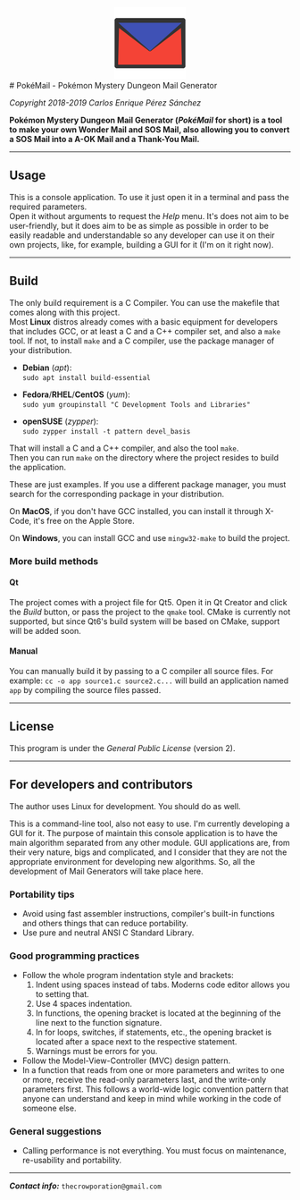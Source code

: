 <div style="text-align:center"><img src ="res/images/png/pokeMail_128.png" /></div>
# PokéMail - Pokémon Mystery Dungeon Mail Generator

*Copyright 2018-2019 Carlos Enrique Pérez Sánchez*

**Pokémon Mystery Dungeon Mail Generator (*PokéMail* for short) is a tool to make your own Wonder Mail and SOS Mail, also allowing you to convert a SOS Mail into a A-OK Mail and a Thank-You Mail.**

-----------------------------------------------------------------------------------------------------------------------------------

## Usage
This is a console application. To use it just open it in a terminal and pass the required parameters.  
Open it without arguments to request the *Help* menu. It's does not aim to be user-friendly, but it does aim to be as simple as possible in order to be easily readable and understandable so any developer can use it on their own projects, like, for example, building a GUI for it (I'm on it right now).

-----------------------------------------------------------------------------------------------------------------------------------

## Build
The only build requirement is a C Compiler. You can use the makefile that comes along with this project.  
Most **Linux** distros already comes with a basic equipment for developers that includes GCC, or at least a C and a C++ compiler set, and also a `make` tool. If not, to install `make` and a C compiler, use the package manager of your distribution.  

* **Debian** (*apt*):  
`sudo apt install build-essential`  

* **Fedora**/**RHEL**/**CentOS** (*yum*):  
`sudo yum groupinstall "C Development Tools and Libraries"`  

* **openSUSE** (*zypper*):  
`sudo zypper install -t pattern devel_basis`  

That will install a C and a C++ compiler, and also the tool `make`.  
Then you can run `make` on the directory where the project resides to build the application.  

These are just examples. If you use a different package manager, you must search for the corresponding package in your distribution.

On **MacOS**, if you don't have GCC installed, you can install it through X-Code, it's free on the Apple Store.

On **Windows**, you can install GCC and use `mingw32-make` to build the project.

### More build methods
#### Qt
The project comes with a project file for Qt5. Open it in Qt Creator and click the *Build* button, or pass the project to the `qmake` tool. CMake is currently not supported, but since Qt6's build system will be based on CMake, support will be added soon.  

#### Manual
You can manually build it by passing to a C compiler all source files. For example:
`cc -o app source1.c source2.c...`
will build an application named `app` by compiling the source files passed.

-----------------------------------------------------------------------------------------------------------------------------------

## License
This program is under the *General Public License* (version 2).  

-----------------------------------------------------------------------------------------------------------------------------------

## For developers and contributors
The author uses Linux for development. You should do as well.  

This is a command-line tool, also not easy to use. I'm currently developing a GUI for it. The purpose of maintain this console application is to have the main algorithm separated from any other module. GUI applications are, from their very nature, bigs and complicated, and I consider that they are not the appropriate environment for developing new algorithms. So, all the development of Mail Generators will take place here.

### Portability tips
* Avoid using fast assembler instructions, compiler's built-in functions and others things that can reduce portability.
* Use pure and neutral ANSI C Standard Library.

### Good programming practices
* Follow the whole program indentation style and brackets:
    1. Indent using spaces instead of tabs. Moderns code editor allows you to setting that.
    2. Use 4 spaces indentation.
    3. In functions, the opening bracket is located at the beginning of the line next to the function signature.
    4. In for loops, switches, if statements, etc., the opening bracket is located after a space next to the respective statement.
    5. Warnings must be errors for you.
* Follow the Model-View-Controller (MVC) design pattern.
* In a function that reads from one or more parameters and writes to one or more, receive the read-only parameters last, and the write-only parameters first. This follows a world-wide logic convention pattern that anyone can understand and keep in mind while working in the code of someone else.

### General suggestions
* Calling performance is not everything. You must focus on maintenance, re-usability and portability.

-----------------------------------------------------------------------------------------------------------------------------------

***Contact info:*** `thecrowporation@gmail.com`